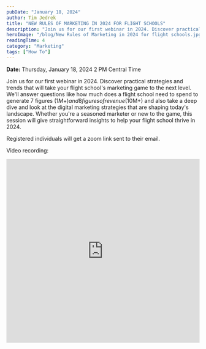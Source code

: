 ```yaml
---
pubDate: "January 18, 2024"
author: Tim Jedrek
title: "NEW RULES OF MARKETING IN 2024 FOR FLIGHT SCHOOLS"
description: "Join us for our first webinar in 2024. Discover practical strategies and trends that will take your flight school's marketing game to the next level."
heroImage: "/blog/New Rules of Marketing in 2024 for flight schools.jpg"
readingTime: 4
category: "Marketing"
tags: ["How To"]
---
```


**Date:** Thursday, January 18, 2024 2 PM Central Time

Join us for our first webinar in 2024. Discover practical strategies and trends that will take your flight school's marketing game to the next level. We'll answer questions like how much does a flight school need to spend to generate 7 figures ($1M+) and 8 figures of revenue ($10M+) and also take a deep dive and look at the digital marketing strategies that are shaping today's landscape. Whether you're a seasoned marketer or new to the game, this session will give straightforward insights to help your flight school thrive in 2024.

Registered individuals will get a zoom link sent to their email.

Video recording:

<iframe width="100%" height="480" src="https://www.youtube.com/embed/eGwfldJG7bk?si=ayjZIhe0dR1cAIbd" title="YouTube video player" frameborder="0" allow="accelerometer; autoplay; clipboard-write; encrypted-media; gyroscope; picture-in-picture; web-share" referrerpolicy="strict-origin-when-cross-origin" allowfullscreen></iframe>
